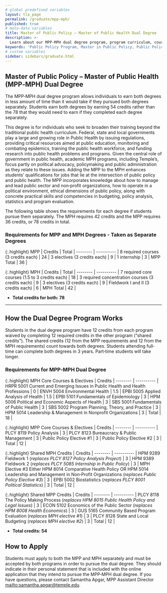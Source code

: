 ```yaml
---
# global predefined variables
layout: tla_page
permalink: /graduate/mpp-mph/
published: true
# meta-data variables
title: Master of Public Policy – Master of Public Health Dual Degree
description: >-
  Learn about our MPP-MPH dual degree program, program curriculum, course sequence, and how to apply.  
keywords: 'Public Policy Program, Master in Public Policy, Public Policy Major, Public Policy School'
# custom variables
sidebar: sidebars/graduate.html
---
```

## Master of Public Policy – Master of Public Health (MPP‐MPH) Dual Degree
The MPP‐MPH dual degree program allows individuals to earn both degrees in less amount of time than it would take if they pursued both degrees separately. Students earn both degrees by earning 54 credits rather than the 78 that they would need to earn if they completed each degree separately.

This degree is for individuals who seek to broaden their training beyond the traditional public health curriculum. Federal, state and local governments play a large and growing role in Public Health by issuing regulations, providing critical resources aimed at public education, monitoring and combating epidemics, training the public health workforce, and funding research into public health problems and programs. Given the central role of government in public health, academic MPH programs, including Temple’s, focus partly on political advocacy, policymaking and public administration as they relate to these issues. Adding the MPP to the MPH enhances students’ qualifications for jobs that lie at the intersection of public policy and public health. The MPP incorporates knowledge about how to manage and lead public sector and non‐profit organizations, how to operate in a political environment, ethical dimensions of public policy, along with concrete practical skills and competencies in budgeting, policy analysis, statistics and program evaluation.

The following table shows the requirements for each degree if students pursue them separately. The MPH requires 42 credits and the MPP requires 36 credits, or 78 credits in total.

### Requirements for MPP and MPH Degrees - Taken as Separate Degrees

{:.highlight}
MPP | Credits | Total | 
-------- | ---------- | 
8 required courses (3 credits each) | 24 | 
3 electives (3 credits each) | 9 | 
1 internship | 3 | 
MPP Total | 36 | 

{:.highlight}
MPH | Credits | Total | 
-------- | ---------- | 
7 required core courses (1.5 to 3 credits each) | 18 | 
3 required concentration courses (3 credits each) | 9 | 
3 electives (3 credits each) | 9 | 
Fieldwork I and II (3 credits each) | 6 | 
MPH Total | 42 | 

- **Total credits for both: 78**<br>

---

## How the Dual Degree Program Works
Students in the dual degree program have 12 credits from each program waived by completing 12 required credits in the other program (“shared credits”). The shared credits (12 from the MPP requirements and 12 from the MPH requirements) count towards both degrees. Students attending full‐time can complete both degrees in 3 years. Part‐time students will take longer.

### Requirements for MPP‐MPH Dual Degree

{:.highlight}
MPH Core Courses & Electives | Credits | 
-------- | ---------- | 
HRPR 5001 Current and Emerging Issues in Public Health and Health Professions | 0 | 
ENVH 5004 Environmental Health | 1.5 | 
EPBI 5005 Applied Analysis of Health | 1.5 | 
EPBI 5101 Fundamentals of Epidemiology | 3 | 
HPM 5006 Political and Economic Aspects of Health | 3 | 
SBS 5001 Fundamentals of Public Health | 3 | 
SBS 5002 Program Planning, Theory, and Practice | 3 | 
HPM 5014 Leadership & Management in Nonprofit Organizations | 3 | 
Total | 18 | 

{:.highlight}
MPP Core Courses & Electives | Credits | 
-------- | ---------- | 
PLCY 8119 Policy Analysis | 3 | 
PLCY 8123 Bureaucracy & Public Management | 3 | 
Public Policy Elective #1 | 3 | 
Public Policy Elective #2 | 3 | 
Total | 12 | 

{:.highlight}
Shared MPH Credits | Credits | 
-------- | ---------- | 
HPM 9289 Fieldwork 1 (_replaces PLCY 8127 Policy Analysis Project_) | 3 | 
HPM 9389 Fieldwork 2 (_replaces PLCY 5085 Internship in Public Policy_) | 3 | 
MPH Elective #3 Either HPM 8014 Comparative Health Policy OR HPM 5014 Leadership and Management in Non‐Profit Organizations (_replaces Public Policy Elective #3_) | 3 | 
EPBI 5002 Biostatistics (_replaces PLCY 8001 Political Statistics_) | 3 | 
Total | 12 | 

{:.highlight}
Shared MPP Credits | Credits | 
-------- | ---------- | 
PLCY 8118 The Policy Making Process (_replaces HPM 8015 Public Health Policy and Legal Issues_) | 3 | 
ECON 5102 Economics of the Public Sector (_replaces HPM 8008 Health Economics_) | 3 | 
GUS 5165 Community Based Program Evaluation (_replaces MPH elective #1_) | 3 | 
PLCY 8128 State and Local Budgeting (_replaces MPH elective #2_) | 3 | 
Total | 12 | 

- **Total credits: 54**<br>

## How to Apply
Students must apply to both the MPP and MPH separately and must be accepted by both programs in order to pursue the dual degree. They should indicate in their personal statement that is included with the online application that they intend to pursue the MPP‐MPH dual degree. If you have questions, please contact Samantha Apgar, MPP Assistant Director [mailto:samantha.apgar@temple.edu](samantha.apgar@temple.edu).
